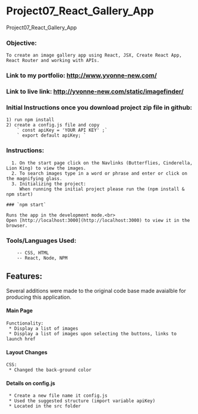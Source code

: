 # Project07_React_Gallery_App
 Project07_React_Gallery_App

### Objective:
```
To create an image gallery app using React, JSX, Create React App, React Router and working with APIs.
```
### Link to my portfolio: http://www.yvonne-new.com/
### Link to live link:  http://yvonne-new.com/static/imagefinder/

### Initial Instructions once you download project zip file in github:
```
1) run npm install
2) create a config.js file and copy 
    ` const apiKey = 'YOUR API KEY' ;`
    ` export default apiKey; `
```
### Instructions:
```
  1. On the start page click on the Navlinks (Butterflies, Cinderella, Lion King) to view the images.
  2. To search images type in a word or phrase and enter or click on the magnifying glass.
  3. Initializing the project:
     When running the initial project please run the (npm install & npm start)

### `npm start`

Runs the app in the development mode.<br>
Open [http://localhost:3000](http://localhost:3000) to view it in the browser.

```
 ### Tools/Languages Used:
```
    -- CSS, HTML
    -- React, Node, NPM
```
## Features:
Several additions were made to the original code base made avaialble for producing this application.

#### Main Page
```
Functionality:
 * Display a list of images
 * Display a list of images upon selecting the buttons, links to launch href

```
#### Layout Changes
```
CSS:
 * Changed the back-ground color

```
#### Details on config.js
```
 * Create a new file name it config.js
 * Used the suggested structure (import variable apiKey)
 * Located in the src folder
```

